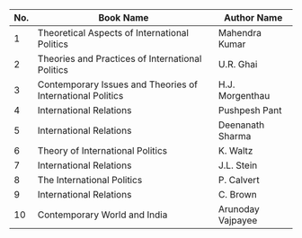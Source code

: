 | No. | Book Name                                                  | Author Name       |
| --- | ---------------------------------------------------------- | ----------------- |
| 1   | Theoretical Aspects of International Politics              | Mahendra Kumar    |
| 2   | Theories and Practices of International Politics           | U.R. Ghai         |
| 3   | Contemporary Issues and Theories of International Politics | H.J. Morgenthau   |
| 4   | International Relations                                    | Pushpesh Pant     |
| 5   | International Relations                                    | Deenanath Sharma  |
| 6   | Theory of International Politics                           | K. Waltz          |
| 7   | International Relations                                    | J.L. Stein        |
| 8   | The International Politics                                 | P. Calvert        |
| 9   | International Relations                                    | C. Brown          |
| 10  | Contemporary World and India                               | Arunoday Vajpayee |
